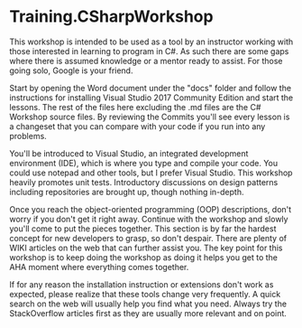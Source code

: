 # Training.CSharpWorkshop
This workshop is intended to be used as a tool by an instructor working with those interested in learning to program in C#.  As such there are some gaps where there is assumed knowledge or a mentor ready to assist.  For those going solo, Google is your friend.

Start by opening the Word document under the "docs" folder and follow the instructions for installing Visual Studio 2017 Community Edition and start the lessons.  The rest of the files here excluding the .md files are the C# Workshop source files.  By reviewing the Commits you'll see every lesson is a changeset that you can compare with your code if you run into any problems.

You'll be introduced to Visual Studio, an integrated development environment (IDE), which is where you type and compile your code.  You could use notepad and other tools, but I prefer Visual Studio.  This workshop heavily promotes unit tests.  Introductory discussions on design patterns including repositories are brought up, though nothing in-depth.

Once you reach the object-oriented programming (OOP) descriptions, don't worry if you don't get it right away.  Continue with the workshop and slowly you'll come to put the pieces together.  This section is by far the hardest concept for new developers to grasp, so don't despair.  There are plenty of WIKI articles on the web that can further assist you.  The key point for this workshop is to keep doing the workshop as doing it helps you get to the AHA moment where everything comes together.

If for any reason the installation instruction or extensions don't work as expected, please realize that these tools change very frequently.  A quick search on the web will usually help you find what you need.  Always try the StackOverflow articles first as they are usually more relevant and on point.
